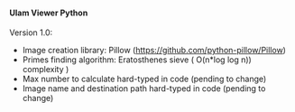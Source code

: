 #### Ulam Viewer Python

Version 1.0:
  - Image creation library: Pillow (https://github.com/python-pillow/Pillow)
  - Primes finding algorithm: Eratosthenes sieve ( O(n*log log n)) complexity )
  - Max number to calculate hard-typed in code (pending to change)
  - Image name and destination path hard-typed in code (pending to change)
